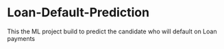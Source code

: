 # Loan-Default-Prediction
This the ML project build to predict the candidate who will default on Loan payments
